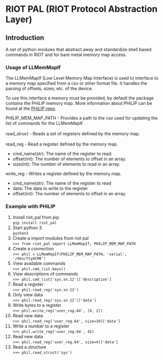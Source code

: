 RIOT PAL (RIOT Protocol Abstraction Layer)
================================

Introduction
------------

A set of python modules that abstract away and standardize shell based commands in RIOT and for bare metal memory map access.


### Usage of LLMemMapIf
The LLMemMapIf (Low Level Memory Map Interface) is used to interface to a memory map specified from a csv or other format file.  It handles the parsing of offsets, sizes, etc. of the device.

To use this interface a memory must be provided, by default the package contains the PHiLIP memory map.  More information about PHiLIP can be found at the [PHiLIP repo](https://github.com/riot-appstore/PHiLIP).

PHILIP_MEM_MAP_PATH - Provides a path to the csv used for updating the list of commands for the LLMemMapIf</br></br>
read_struct - Reads a set of registers defined by the memory map.</br></br>
read_reg - Read a register defined by the memory map.
* cmd_name(str): The name of the register to read.
* offset(int): The number of elements to offset in an array.
* size(int): The number of elements to read in an array.

write_reg - Writes a register defined by the memory map.
* cmd_name(str): The name of the register to read
* data: The data to write to the register
* offset(int): The number of elements to offset in an array.

### Example with PHiLIP
1. Install riot_pal from pip</br>`pip install riot_pal`
2. Start python 3</br>`python3`
3. Create a import modules from riot pal</br>`>>> from riot_pal import LLMemMapIf, PHILIP_MEM_MAP_PATH`
4. Create a connection</br>`>>> phil = LLMemMapIf(PHILIP_MEM_MAP_PATH, 'serial', '/dev/ttyACM0')`
5. View available commands</br>`>>> phil.cmd_list.keys()`
6. View descriptions of commands</br>`>>> phil.cmd_list['sys.sn.12']['description']`
7. Read a register</br>`>>> phil.read_reg('sys.sn.12')`
8. Only view data</br>`>>> phil.read_reg('sys.sn.12')['data']`
9. Write bytes to a register</br>`>>> phil.write_reg('user_reg.64', [4, 2])`
10. Read new data</br>`>>> phil.read_reg('user_reg.64', size=10)['data']`
11. Write a number to a register</br>`>>> phil.write_reg('user_reg.64', 42)`
12. Read new data</br>`>>> phil.read_reg('user_reg.64', size=4)['data']`
13. Read a structure</br>`>>> phil.read_struct('sys')`
